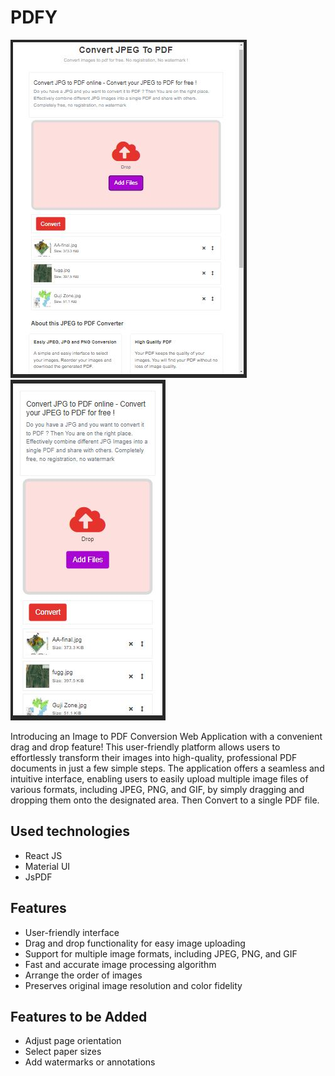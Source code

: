 # PDFY
![alt text](https://raw.githubusercontent.com/kaleab-shumet/imagetopdf/main/screenshot/imagetopdf.JPG)
![alt text](https://raw.githubusercontent.com/kaleab-shumet/imagetopdf/main/screenshot/imagetopdf%20(2).JPG)

Introducing an Image to PDF Conversion Web Application with a convenient drag and drop feature! This user-friendly platform allows users to effortlessly transform their images into high-quality, professional PDF documents in just a few simple steps.
The application offers a seamless and intuitive interface, enabling users to easily upload multiple image files of various formats, including JPEG, PNG, and GIF, by simply dragging and dropping them onto the designated area. Then Convert to a single PDF file.

## Used technologies
- React JS
- Material UI
- JsPDF

## Features
- User-friendly interface
- Drag and drop functionality for easy image uploading
- Support for multiple image formats, including JPEG, PNG, and GIF
- Fast and accurate image processing algorithm
- Arrange the order of images
- Preserves original image resolution and color fidelity

## Features to be Added
- Adjust page orientation
- Select paper sizes
- Add watermarks or annotations
